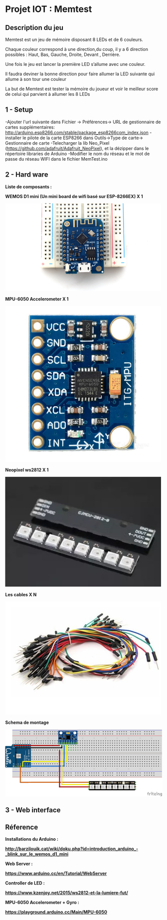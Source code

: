 # Projet IOT : Memtest

<h2>Description du jeu</h2>

<p>Memtest est un jeu de mémoire disposant 8 LEDs et de 6 couleurs.

Chaque couleur correspond à une direction,du coup, il y a 6 direction possibles : Haut, Bas, Gauche, Droite, Devant , Derrière.

Une fois le jeu est lancer la première LED s’allume avec une couleur.

Il faudra deviner la bonne direction pour faire allumer la LED suivante qui allume à son tour une couleur 

La but de Memtest est tester la mémoire du joueur et voir le meilleur score de celui qui parvient à allumer les 8 LEDs
</p>



<h2>1 - Setup</h2>

-Ajouter l'url suivante dans Fichier -> Préférences-> URL de gestionnaire de cartes supplémentaires:
http://arduino.esp8266.com/stable/package_esp8266com_index.json
-installer le pilote de la carte ESP8266 dans Outils->Type de carte-> Gestionnaire de carte
-Telecharger la lib Neo_Pixel (https://github.com/adafruit/Adafruit_NeoPixel), et la dézipper dans le répertoire libraries de Arduino
-Modifier le nom du réseau et le mot de passe du réseau WIFI dans le fichier MemTest.ino

<h2>2 - Hard ware</h2>
<b>Liste de composants : <b>
  <P>   WEMOS D1 mini (Un mini board de wifi basé sur ESP-8266EX) X 1</p>
  <img src="https://github.com/HiduBrh/IOT/blob/master/images/d1_mini.jpg" width="500">
  
  
  <p>   MPU-6050 Accelerometer X 1 </p>
  <img src="https://github.com/HiduBrh/IOT/blob/master/images/mpu6050.jpg" width="500">
  
  
  <p>   Neopixel ws2812 X 1</p>
  <img src="https://github.com/HiduBrh/IOT/blob/master/images/ws2812.jpg" width="500">
  
  
  <p>   Les cables X N</P>
  <img src="https://github.com/HiduBrh/IOT/blob/master/images/cables.jpg" width="500">
  
<p>Schema de montage</p> 
<img src="https://github.com/HiduBrh/IOT/blob/master/Schema.png">
<h2>3 - Web interface</h2>


<h2>Réference</h2>

<b>Installations du Arduino : </b><p>http://barzilouik.cat/wiki/doku.php?id=introduction_arduino_-_blink_sur_le_wemos_d1_mini</p>

<b>Web Server : </b><p>https://www.arduino.cc/en/Tutorial/WebServer</p>

<b>Controller de LED : </b><p>https://www.kzenjoy.net/2015/ws2812-et-la-lumiere-fut/</p>

<b>MPU-6050 Accelerometer + Gyro : </b><p>https://playground.arduino.cc/Main/MPU-6050</p>
